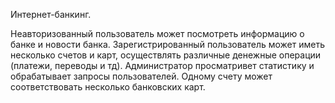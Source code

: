 Интернет-банкинг.

Неавторизованный пользователь может посмотреть информацию о банке и новости банка. 
Зарегистрированный пользователь может иметь несколько счетов и карт, осуществлять различные 
денежные операции (платежи, переводы и тд). Администратор просматривет статистику и 
обрабатывает запросы пользователей.
Одному счету может соответствовать несколько банковских карт.